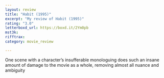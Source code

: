 ```yaml
---
layout: review
title: "Habit (1995)"
excerpt: "My review of Habit (1995)"
rating: "3.0"
letterboxd_url: https://boxd.it/2Ym0pb
mst3k: 
rifftrax: 
category: movie_review

---
```


One scene with a character’s insufferable monologuing does such an insane amount of damage to the movie as a whole, removing almost all nuance and ambiguity